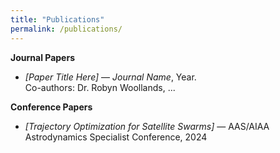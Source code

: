 ```yaml
---
title: "Publications"
permalink: /publications/
---
```


**Journal Papers**

- *[Paper Title Here]* — *Journal Name*, Year.  
  Co-authors: Dr. Robyn Woollands, ...

**Conference Papers**

- *[Trajectory Optimization for Satellite Swarms]* — AAS/AIAA Astrodynamics Specialist Conference, 2024
